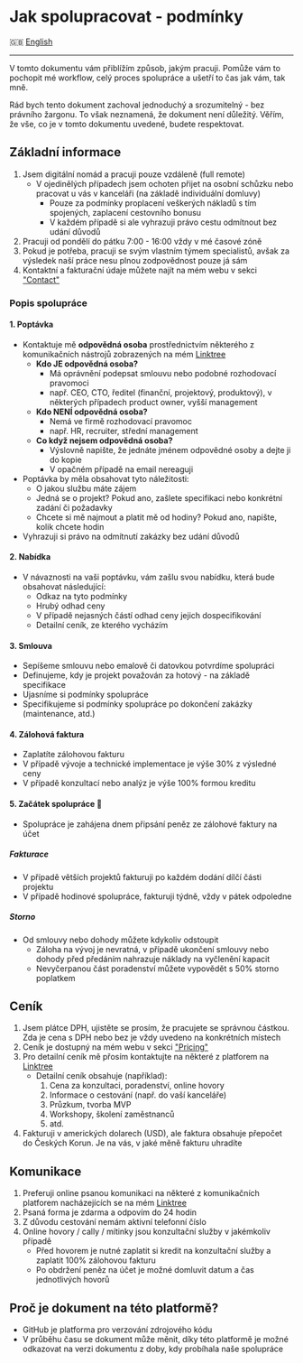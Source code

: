 # Jak spolupracovat - podmínky

🇬🇧 [English](../en/WAY_OF_WORKING_TOGETHER.md)

---

V tomto dokumentu vám přiblížím způsob, jakým pracuji. Pomůže vám to pochopit mé workflow, celý proces spolupráce a ušetří to čas jak vám, tak mně.

Rád bych tento dokument zachoval jednoduchý a srozumitelný - bez právního žargonu. To však neznamená, že dokument není důležitý. Věřím, že vše, co je v tomto dokumentu uvedené, budete respektovat.

## Základní informace

1. Jsem digitální nomád a pracuji pouze vzdáleně (full remote)
   - V ojedinělých případech jsem ochoten přijet na osobní schůzku nebo pracovat u vás v kanceláři (na základě individuální domluvy)
     - Pouze za podmínky proplacení veškerých nákladů s tím spojených, zaplacení cestovního bonusu
     - V každém případě si ale vyhrazuji právo cestu odmítnout bez udání důvodů
2. Pracuji od pondělí do pátku 7:00 - 16:00 vždy v mé časové zóně
3. Pokud je potřeba, pracuji se svým vlastním týmem specialistů, avšak za výsledek naší práce nesu plnou zodpovědnost pouze já sám
4. Kontaktní a fakturační údaje můžete najít na mém webu v sekci ["Contact"](https://stefanprokop.dev/#contact)

### Popis spolupráce

#### 1. Poptávka

- Kontaktuje mě **odpovědná osoba** prostřednictvím některého z komunikačních nástrojů zobrazených na mém [Linktree](https://linktr.ee/stefanprokopdev)
    - **Kdo JE odpovědná osoba?**
      - Má oprávnění podepsat smlouvu nebo podobné rozhodovací pravomoci
      - např. CEO, CTO, ředitel (finanční, projektový, produktový), v některých případech product owner, vyšší management
    - **Kdo NENÍ odpovědná osoba?**
      - Nemá ve firmě rozhodovací pravomoc
      - např. HR, recruiter, střední management
    - **Co když nejsem odpovědná osoba?**
      - Výslovně napište, že jednáte jménem odpovědné osoby a dejte ji do kopie
      - V opačném případě na email nereaguji
- Poptávka by měla obsahovat tyto náležitosti:
  - O jakou službu máte zájem
  - Jedná se o projekt? Pokud ano, zašlete specifikaci nebo konkrétní zadání či požadavky
  - Chcete si mě najmout a platit mě od hodiny? Pokud ano, napište, kolik chcete hodin
- Vyhrazuji si právo na odmítnutí zakázky bez udání důvodů

#### 2. Nabídka

- V návaznosti na vaši poptávku, vám zašlu svou nabídku, která bude obsahovat následující:
  - Odkaz na tyto podmínky
  - Hrubý odhad ceny
  - V případě nejasných částí odhad ceny jejich dospecifikování
  - Detailní ceník, ze kterého vycházím

#### 3. Smlouva

- Sepíšeme smlouvu nebo emalově či datovkou potvrdíme spolupráci
- Definujeme, kdy je projekt považován za hotový - na základě specifikace
- Ujasníme si podmínky spolupráce
- Specifikujeme si podmínky spolupráce po dokončení zakázky (maintenance, atd.)

#### 4. Zálohová faktura

- Zaplatíte zálohovou fakturu
- V případě vývoje a technické implementace je výše 30% z výsledné ceny
- V případě konzultací nebo analýz je výše 100% formou kreditu

#### 5. Začátek spolupráce :tada:

- Spolupráce je zahájena dnem připsání peněz ze zálohové faktury na účet

##### Fakturace

- V případě větších projektů fakturuji po každém dodání dílčí části projektu
- V případě hodinové spolupráce, fakturuji týdně, vždy v pátek odpoledne

##### Storno

- Od smlouvy nebo dohody můžete kdykoliv odstoupit
  - Záloha na vývoj je nevratná, v případě ukončení smlouvy nebo dohody před předáním nahrazuje náklady na vyčlenění kapacit
  - Nevyčerpanou část poradenství můžete vypovědět s 50% storno poplatkem

## Ceník

1. Jsem plátce DPH, ujistěte se prosím, že pracujete se správnou částkou. Zda je cena s DPH nebo bez je vždy uvedeno na konkrétních místech
2. Ceník je dostupný na mém webu v sekci ["Pricing"](https://stefanprokop.dev/#pricing)
3. Pro detailní ceník mě přosím kontaktujte na některé z platforem na [Linktree](https://linktr.ee/stefanprokopdev)
   - Detailní ceník obsahuje (například):
     1. Cena za konzultaci, poradenství, online hovory
     2. Informace o cestování (např. do vaší kanceláře)
     3. Průzkum, tvorba MVP
     4. Workshopy, školení zaměstnanců
     5. atd.
4. Fakturuji v amerických dolarech (USD), ale faktura obsahuje přepočet do Českých Korun. Je na vás, v jaké měně fakturu uhradíte

## Komunikace

1. Preferuji online psanou komunikaci na některé z komunikačních platforem nacházejících se na mém [Linktree](https://linktr.ee/stefanprokopdev)
2. Psaná forma je zdarma a odpovím do 24 hodin
3. Z důvodu cestování nemám aktivní telefonní číslo
4. Online hovory / cally / mítinky jsou konzultační služby v jakémkoliv případě
   - Před hovorem je nutné zaplatit si kredit na konzultační služby a zaplatit 100% zálohovou fakturu
   - Po obdržení peněz na účet je možné domluvit datum a čas jednotlivých hovorů

## Proč je dokument na této platformě?

- GitHub je platforma pro verzování zdrojového kódu
- V průběhu času se dokument může měnit, díky této platformě je možné odkazovat na verzi dokumentu z doby, kdy probíhala naše spolupráce
